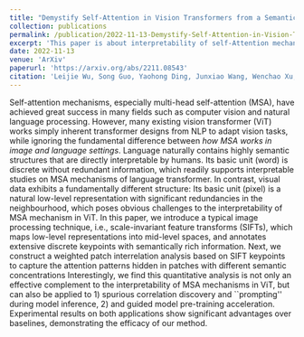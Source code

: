 ```yaml
---
title: "Demystify Self-Attention in Vision Transformers from a Semantic Perspective: Analysis and Application"
collection: publications
permalink: /publication/2022-11-13-Demystify-Self-Attention-in-Vision-Transformers-from-a-Semantic-Perspective-Analysis-and-Application
excerpt: 'This paper is about interpretability of self-Attention mechanism in vision transformers.'
date: 2022-11-13
venue: 'ArXiv'
paperurl: 'https://arxiv.org/abs/2211.08543' 
citation: 'Leijie Wu, Song Guo, Yaohong Ding, Junxiao Wang, Wenchao Xu, Jie Zhang, and Richard Yida Xu. &quot;Demystify Self-Attention in Vision Transformers from a Semantic Perspective: Analysis and Application.&quot; <i>ArXiv</i>. 2022.'
---
```


Self-attention mechanisms, especially multi-head self-attention (MSA), have achieved great success in many fields such as computer vision and natural language processing. However, many existing vision transformer (ViT) works simply inherent transformer designs from NLP to adapt vision tasks, while ignoring the fundamental difference between *how MSA works in image and language settings*. Language naturally contains highly semantic structures that are directly interpretable by humans. Its basic unit (word) is discrete without redundant information, which readily supports interpretable studies on MSA mechanisms of language transformer. In contrast, visual data exhibits a fundamentally different structure: Its basic unit (pixel) is a natural low-level representation with significant redundancies in the neighbourhood, which poses obvious challenges to the interpretability of MSA mechanism in ViT. In this paper, we introduce a typical image processing technique, i.e., scale-invariant feature transforms (SIFTs), which maps low-level representations into mid-level spaces, and annotates extensive discrete keypoints with semantically rich information. Next, we construct a weighted patch interrelation analysis based on SIFT keypoints to capture the attention patterns hidden in patches with different semantic concentrations Interestingly, we find this quantitative analysis is not only an effective complement to the interpretability of MSA mechanisms in ViT, but can also be applied to 1) spurious correlation discovery and ``prompting'' during model inference, 2) and guided model pre-training acceleration. Experimental results on both applications show significant advantages over baselines, demonstrating the efficacy of our method.
